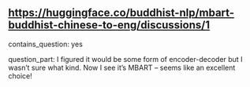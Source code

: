 ## https://huggingface.co/buddhist-nlp/mbart-buddhist-chinese-to-eng/discussions/1

contains_question: yes

question_part: I figured it would be some form of encoder-decoder but I wasn’t sure what kind.  Now I see it’s MBART – seems like an excellent choice!